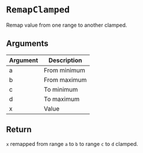 # `RemapClamped`

Remap value from one range to another clamped.

## Arguments

| Argument | Description  |
| -------- | ------------ |
| a        | From minimum |
| b        | From maximum |
| c        | To minimum   |
| d        | To maximum   |
| x        | Value        |

## Return

`x` remapped from range `a` to `b` to range `c` to `d` clamped.
